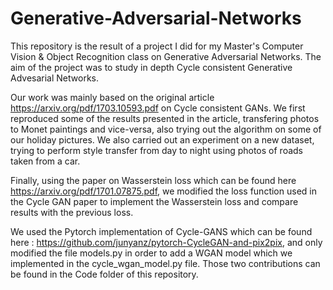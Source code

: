 # Generative-Adversarial-Networks
This repository is the result of a project I did for my Master's Computer Vision & Object Recognition class on Generative Adversarial Networks. The aim of the project was to study in depth Cycle consistent Generative Advesarial Networks. 

Our work was mainly based on the original article https://arxiv.org/pdf/1703.10593.pdf on Cycle consistent GANs. We first 
reproduced some of the results presented in the article, transfering photos to Monet paintings and vice-versa, also trying out 
the algorithm on some of our holiday pictures. We also carried out an experiment on a new dataset, trying to perform style 
transfer from day to night using photos of roads taken from a car. 

Finally, using the paper on Wasserstein loss which can be found here https://arxiv.org/pdf/1701.07875.pdf, we modified the loss
function used in the Cycle GAN paper to implement the Wasserstein loss and compare results with the previous loss. 

We used the Pytorch implementation of Cycle-GANS which can be found here : https://github.com/junyanz/pytorch-CycleGAN-and-pix2pix, 
and only modified the file models.py in order to add a WGAN model which we implemented in the cycle_wgan_model.py file. Those two
contributions can be found in the Code folder of this repository. 
